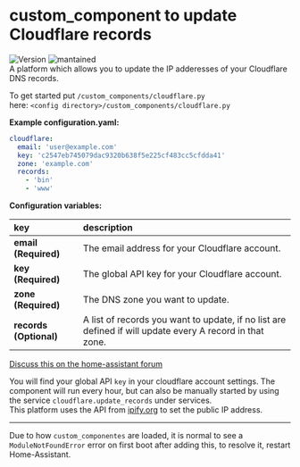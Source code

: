 # custom_component to update Cloudflare records
  
![Version](https://img.shields.io/badge/version-2.0.0-green.svg?style=for-the-badge) ![mantained](https://img.shields.io/maintenance/yes/2018.svg?style=for-the-badge)   
A platform which allows you to update the IP adderesses of your Cloudflare DNS records.
  
To get started put `/custom_components/cloudflare.py`  
here: `<config directory>/custom_components/cloudflare.py`  
  
**Example configuration.yaml:**
```yaml
cloudflare:
  email: 'user@example.com'
  key: 'c2547eb745079dac9320b638f5e225cf483cc5cfdda41'
  zone: 'example.com'
  records:
    - 'bin'
    - 'www'
```
**Configuration variables:**  
  
key | description  
:--- | :---  
**email (Required)** | The email address for your Cloudflare account.  
**key (Required)** | The global API key for your Cloudflare account.  
**zone (Required)** | The DNS zone you want to update.  
**records (Optional)** | A list of records you want to update, if no list are defined if will update every A record in that zone.  
  
[Discuss this on the home-assistant forum](null)
  
You will find your global API `key` in your cloudflare account settings.
The component will run every hour, but can also be manually started by using the service `cloudflare.update_records` under services.  
This platform uses the API from [ipify.org](https://www.ipify.org/) to set the public IP address.  
***
Due to how `custom_componentes` are loaded, it is normal to see a `ModuleNotFoundError` error on first boot after adding this, to resolve it, restart Home-Assistant.